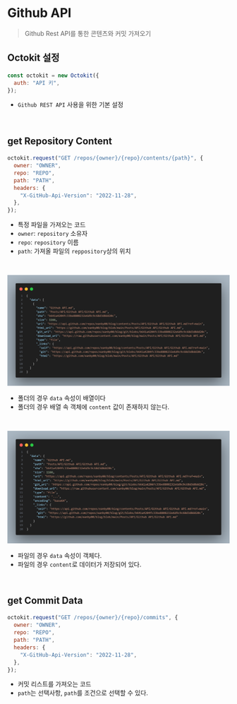 # Github API

> Github Rest API를 통한 콘텐츠와 커밋 가져오기

## Octokit 설정

```javascript
const octokit = new Octokit({
  auth: "API 키",
});
```

- `Github REST API` 사용을 위한 기본 설정

<br/>

## get Repository Content

```javascript
octokit.request("GET /repos/{owner}/{repo}/contents/{path}", {
  owner: "OWNER",
  repo: "REPO",
  path: "PATH",
  headers: {
    "X-GitHub-Api-Version": "2022-11-28",
  },
});
```

- 특정 파일을 가져오는 코드
- `owner`: `repository` 소유자
- `repo`: `repository` 이름
- `path`: 가져올 파일의 `reppository`상의 위치

<br/>

![img1](./get%20content%20folder.png)

- 폴더의 경우 `data` 속성이 배열이다
- 폴더의 경우 배열 속 객체에 `content` 값이 존재하지 않는다.

<br/>

![img2](./get%20content%20file.png)

- 파일의 경우 `data` 속성이 객체다.
- 파일의 경우 `content`로 데이터가 저장되어 있다.

<br/>

## get Commit Data

```javascript
octokit.request("GET /repos/{owner}/{repo}/commits", {
  owner: "OWNER",
  repo: "REPO",
  path: "PATH",
  headers: {
    "X-GitHub-Api-Version": "2022-11-28",
  },
});
```

- 커밋 리스트를 가져오는 코드
- `path`는 선택사항, `path`를 조건으로 선택할 수 있다.
